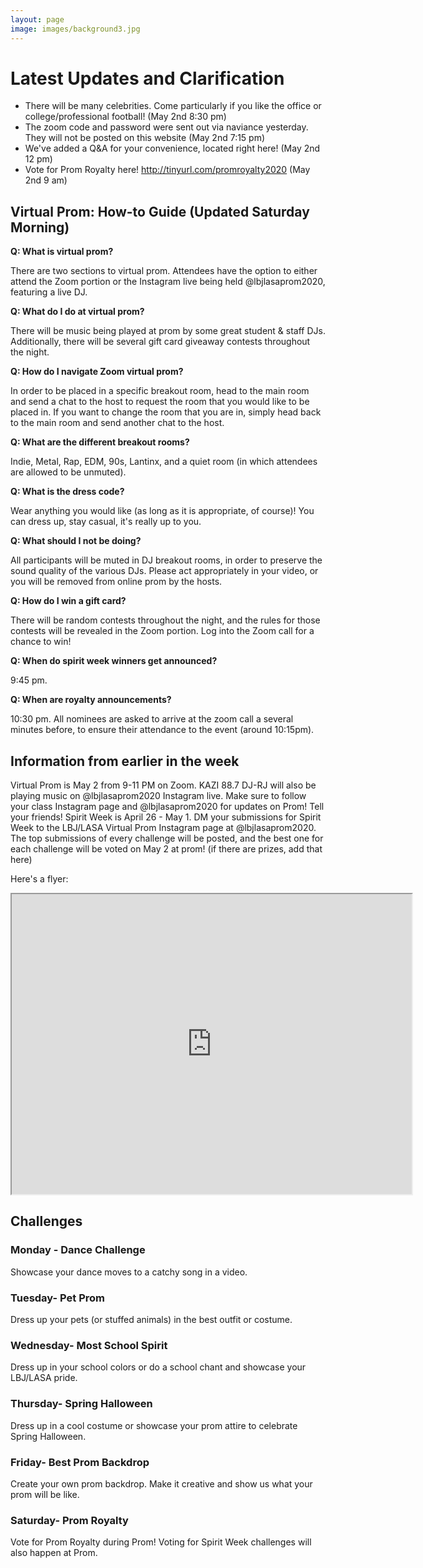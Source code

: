 ```yaml
---
layout: page
image: images/background3.jpg
---
```

# Latest Updates and Clarification
- There will be many celebrities. Come particularly if you like the office or college/professional football! (May 2nd 8:30 pm)
- The zoom code and password were sent out via naviance yesterday. They will not be posted on this website (May 2nd 7:15 pm)
- We've added a Q&A for your convenience, located right here! (May 2nd 12 pm)
- Vote for Prom Royalty here! <http://tinyurl.com/promroyalty2020> (May 2nd 9 am)

## Virtual Prom: How-to Guide (Updated Saturday Morning)

**Q: What is virtual prom?**

There are two sections to virtual prom. Attendees have the option to either attend the Zoom portion or the Instagram live being held @lbjlasaprom2020, featuring a live DJ.

**Q: What do I do at virtual prom?**

There will be music being played at prom by some great student & staff DJs. Additionally, there will be several gift card giveaway contests throughout the night.

**Q: How do I navigate Zoom virtual prom?**

In order to be placed in a specific breakout room, head to the main room and send a chat to the host to request the room that you would like to be placed in. If you want to change the room that you are in, simply head back to the main room and send another chat to the host.

**Q: What are the different breakout rooms?**

Indie, Metal, Rap, EDM, 90s, Lantinx, and a quiet room (in which attendees are allowed to be unmuted).

**Q: What is the dress code?**

Wear anything you would like (as long as it is appropriate, of course)! You can dress up, stay casual, it's really up to you.

**Q: What should I not be doing?**

All participants will be muted in DJ breakout rooms, in order to preserve the sound quality of the various DJs. Please act appropriately in your video, or you will be removed from online prom by the hosts.

**Q: How do I win a gift card?**

There will be random contests throughout the night, and the rules for those contests will be revealed in the Zoom portion. Log into the Zoom call for a chance to win!

**Q: When do spirit week winners get announced?**

9:45 pm.

**Q: When are royalty announcements?**

10:30 pm. All nominees are asked to arrive at the zoom call a several minutes before, to ensure their attendance to the event (around 10:15pm).

## Information from earlier in the week
Virtual Prom is May 2 from 9-11 PM on Zoom. KAZI 88.7 DJ-RJ will also be playing music on @lbjlasaprom2020 Instagram live.
Make sure to follow your class Instagram page and @lbjlasaprom2020 for updates on Prom! Tell your friends!
Spirit Week is April 26 - May 1. DM your submissions for Spirit Week to the LBJ/LASA Virtual Prom Instagram page at @lbjlasaprom2020. The top submissions of every challenge will be posted, and the best one for each challenge will be voted on May 2 at prom! (if there are prizes, add that here)

Here's a flyer:
<iframe src="https://drive.google.com/file/d/14KwVAy4-o9Gv_8thSG8HJbMd8subBbOk/preview" width="640" height="480"></iframe>

## Challenges
### Monday - Dance Challenge
Showcase your dance moves to a catchy song in a video.

### Tuesday- Pet Prom
Dress up your pets (or stuffed animals) in the best outfit or costume.

### Wednesday- Most School Spirit
Dress up in your school colors or do a school chant and showcase your LBJ/LASA pride.

### Thursday- Spring Halloween
Dress up in a cool costume or showcase your prom attire to celebrate Spring Halloween.

### Friday- Best Prom Backdrop
Create your own prom backdrop. Make it creative and show us what your prom will be like.

### Saturday- Prom Royalty
Vote for Prom Royalty during Prom! Voting for Spirit Week challenges will also happen at Prom.
